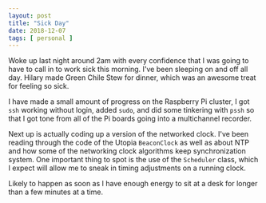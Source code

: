 ```yaml
---
layout: post
title: "Sick Day"
date: 2018-12-07
tags: [ personal ]
---
```


Woke up last night around 2am with every confidence that I was going to have to
call in to work sick this morning. I've been sleeping on and off all day. Hilary
made Green Chile Stew for dinner, which was an awesome treat for feeling so sick.

I have made a small amount of progress on the Raspberry Pi cluster, I got `ssh`
working without login, added `sudo`, and did some tinkering with `pssh` so that
I got tone from all of the Pi boards going into a multichannel recorder.

Next up is actually coding up a version of the networked clock. I've been
reading through the code of the Utopia `BeaconClock` as well as about NTP and
how some of the networking clock algorithms keep synchronization system. One
important thing to spot is the use of the `Scheduler` class, which I expect
will allow me to sneak in timing adjustments on a running clock.

Likely to happen as soon as I have enough energy to sit at a desk for longer
than a few minutes at a time.

